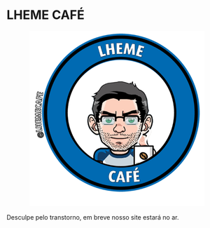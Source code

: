 # LHEME CAFÉ


<p align="center"><img src="https://github.com/lhemecafe/lhemecafe.github.io/blob/master/LHEME_CAFE_LOGO_COM_INSTAGRAM.png" width=400"/> </p>






Desculpe pelo transtorno, em breve nosso site estará no ar.
